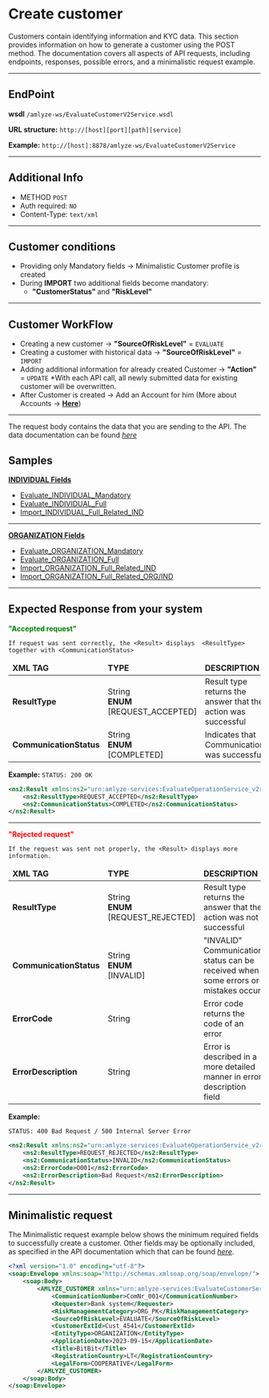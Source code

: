 # Create customer

Customers contain identifying information and KYC data. This section provides information on how to generate a customer using the POST method. The documentation covers all aspects of API requests, including endpoints, responses, possible errors, and a minimalistic request example.

------------


## EndPoint

**wsdl** `/amlyze-ws/EvaluateCustomerV2Service.wsdl`

**URL structure:** `http://[host][port][path][service]`

**Example:** `http://[host]:8878/amlyze-ws/EvaluateCustomerV2Service`

---

## Additional Info

* METHOD ` POST ` 
* Auth required: `NO`
* Content-Type: `text/xml`
---

## Customer conditions
* Providing only Mandatory fields → Minimalistic Customer profile is created
* During <b>IMPORT</b> two additional fields become mandatory:
	* <b>"CustomerStatus" </b> and <b>"RiskLevel"</b>
---

## Customer WorkFlow
* Creating a new customer → <b>"SourceOfRiskLevel"</b> = `EVALUATE`
* Creating a customer with historical data → <b>"SourceOfRiskLevel"</b> = `IMPORT`
* Adding additional information for already created Customer → <b>"Action"</b> = `UPDATE`
	*With each API call, all newly submitted data for existing customer will be overwritten.
* After Customer is created → Add an Account for him  (More about Accounts → [<b>Here</b>](../account/account.md))
---

The request body contains the data that you are sending to the API. The data documentation can be found [*here*](fields.md) 

## Samples
[<b>INDIVIDUAL Fields</b>](INDIVIDUAL/INDIVIDUAL_Fields.md)

* [Evaluate_INDIVIDUAL_Mandatory](INDIVIDUAL/INDIVIDUAL_Samples/evaluate_INDIVIDUAL_Mandatory.xml) 
* [Evaluate_INDIVIDUAL_Full](INDIVIDUAL/INDIVIDUAL_Samples/evaluate_INDIVIDUAL_Full.xml)
* [Import_INDIVIDUAL_Full_Related_IND](INDIVIDUAL/INDIVIDUAL_Samples/import_INDIVIDUAL_Full_Related_IND.xml)

--- 
[<b>ORGANIZATION Fields</b>](ORGANIZATION\ORGANIZATION_Fields.md) 
* [Evaluate_ORGANIZATION_Mandatory](ORGANIZATION/ORGANIZATION_Samples/evaluate_ORGANIZATION_Mandatory.xml) 
* [Evaluate_ORGANIZATION_Full](ORGANIZATION/ORGANIZATION_Samples/evaluate_ORGANIZATION_Full.xml)
* [Import_ORGANIZATION_Full_Related_IND](ORGANIZATION/ORGANIZATION_Samples/import_ORGANIZATION_Full_Related_IND.xml)
* [Import_ORGANIZATION_Full_Related_ORG/IND](ORGANIZATION/ORGANIZATION_Samples/import_ORGANIZATION_Full_Related_ORG_IND.xml)
----------------------

## Expected Response from your system

**<span style="color: green;">"Accepted request"</span>**

`If request was sent correctly, the <Result> displays  <ResultType> together with <CommunicationStatus>`

<table>
		<thead>
			<tr>
				<td><b>XML TAG</b></td>
				<td><b>TYPE</b></td>
				<td><b>DESCRIPTION</b></td>
			</tr>
		</thead>
		<tbody>
			<tr>
				<td><b>ResultType</b></td>
				<td>String<br/><b>ENUM</b><br/>[REQUEST_ACCEPTED]</td>
				<td>Result type returns the answer that the action was successful</td>
			</tr>
			<tr>
				<td><b>CommunicationStatus</b></td>
				<td>String<br/><b>ENUM</b><br/>[COMPLETED]</td>
				<td>Indicates that Communication was successful</td>
		</tbody>
</table>

**Example:**
`STATUS: 200 OK`
```xml
<ns2:Result xmlns:ns2="urn:amlyze-services:EvaluateOperationService_v2r0">
	<ns2:ResultType>REQUEST_ACCEPTED</ns2:ResultType>
	<ns2:CommunicationStatus>COMPLETED</ns2:CommunicationStatus>
</ns2:Result>
```
---
**<span style="color: red;">"Rejected request"</span>**

`If the request was sent not properly, the <Result> displays more information.`

<table>
		<thead>
			<tr>
				<td><b>XML TAG</b></td>
				<td><b>TYPE</b></td>
				<td><b>DESCRIPTION</b></td>
			</tr>
		</thead>
		<tbody>
			<tr>
				<td><b>ResultType</b></td>
				<td>String<br/><b>ENUM</b><br/>[REQUEST_REJECTED]</td>
				<td>Result type returns the answer that the action was not successful</td>
			</tr>
			<tr>
				<td><b>CommunicationStatus</b></td>
				<td>String<br/><b>ENUM</b><br/>[INVALID]</td>
				<td>"INVALID" Communication status can be received when some errors or mistakes occur</td>
            </tr>
            <tr>
				<td><b>ErrorCode</b></td>
				<td>String</td>
				<td>Error code returns the code of an error</td>
            </tr>
            <tr>
				<td><b>ErrorDescription</b></td>
				<td>String</td>
				<td>Error is described in a more detailed manner in error description field</td>
            </tr>
		</tbody>
</table>

**Example:**

`STATUS: 400 Bad Request / 500 Internal Server Error`
```xml
<ns2:Result xmlns:ns2="urn:amlyze-services:EvaluateOperationService_v2r0">
	<ns2:ResultType>REQUEST_REJECTED</ns2:ResultType>
	<ns2:CommunicationStatus>INVALID</ns2:CommunicationStatus>
	<ns2:ErrorCode>O001</ns2:ErrorCode>
	<ns2:ErrorDescription>Bad Request</ns2:ErrorDescription>
</ns2:Result>
```
------


## Minimalistic request

The Minimalistic request example below shows the minimum required fields to successfully create a customer. Other fields may be optionally included, as specified in the API documentation which that can be found [*here*](fields.md).



```xml
<?xml version="1.0" encoding="utf-8"?>
<soap:Envelope xmlns:soap="http://schemas.xmlsoap.org/soap/envelope/">
    <soap:Body>
        <AMLYZE_CUSTOMER xmlns="urn:amlyze-services:EvaluateCustomerService_v2r0">
            <CommunicationNumber>ComNr_001</CommunicationNumber>
            <Requester>Bank system</Requester>
            <RiskManagementCategory>ORG_PK</RiskManagementCategory>
            <SourceOfRiskLevel>EVALUATE</SourceOfRiskLevel>
            <CustomerExtId>Cust_4541</CustomerExtId>
            <EntityType>ORGANIZATION</EntityType>
            <ApplicationDate>2023-09-15</ApplicationDate>
            <Title>BitBit</Title>
            <RegistrationCountry>LT</RegistrationCountry>
            <LegalForm>COOPERATIVE</LegalForm>
        </AMLYZE_CUSTOMER>
    </soap:Body>
</soap:Envelope>
```
